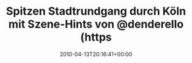 ---
retweeted: false
source: <a href="http://twitter.com" rel="nofollow">Twitter Web Client</a>
entities:
  hashtags: []
  symbols: []
  user_mentions:
  - name: Dennis Benkert
    screen_name: denderello
    indices:
    - '53'
    - '64'
    id_str: '15345061'
    id: '15345061'
  urls: []
display_text_range:
- '0'
- '140'
favorite_count: '0'
id_str: '12122197190'
truncated: false
retweet_count: '0'
id: '12122197190'
created_at: Tue Apr 13 20:16:41 +0000 2010
favorited: false
full_text: Spitzen Stadtrundgang durch Köln mit Szene-Hints von [@denderello](https://twitter.com/denderello)
  bekommen. Einkaufen warn wir auch gleich. Jetzt kann nix mehr schief gehen.
lang: de
tags:
- pesos/twitter
date: '2010-04-13T20:16:41+00:00'
src: https://twitter.com/bascht/status/12122197190
original_url: https://twitter.com/bascht/status/12122197190
type: twitter_tweet
text: Spitzen Stadtrundgang durch Köln mit Szene-Hints von [@denderello](https://twitter.com/denderello)
  bekommen. Einkaufen warn wir auch gleich. Jetzt kann nix mehr schief gehen.
title: Spitzen Stadtrundgang durch Köln mit Szene-Hints von @denderello (https

---